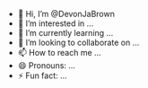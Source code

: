 - 👋 Hi, I’m @DevonJaBrown
- 👀 I’m interested in ...
- 🌱 I’m currently learning ...
- 💞️ I’m looking to collaborate on ...
- 📫 How to reach me ...
- 😄 Pronouns: ...
- ⚡ Fun fact: ...

<!---
DevonJaBrown/DevonJaBrown is a ✨ special ✨ repository because its `README.md` (this file) appears on your GitHub profile.
You can click the Preview link to take a look at your changes.
--->
